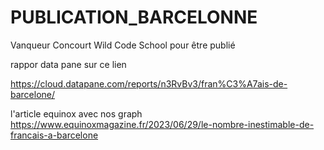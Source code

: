 # PUBLICATION_BARCELONNE 
Vanqueur Concourt Wild Code School pour être publié

rappor data pane sur ce lien

https://cloud.datapane.com/reports/n3RvBv3/fran%C3%A7ais-de-barcelone/

l'article equinox avec nos graph
https://www.equinoxmagazine.fr/2023/06/29/le-nombre-inestimable-de-francais-a-barcelone
